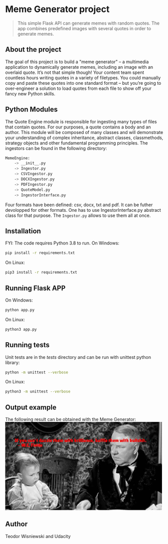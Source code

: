 # Meme Generator project
> This simple Flask API can generate memes with random quotes.
The app combines predefined images with several quotes in order to generate memes. 


## About the project

The goal of this project is to build a "meme generator" – a multimedia application to dynamically generate memes, including an image with an overlaid quote. It’s not that simple though! Your content team spent countless hours writing quotes in a variety of filetypes. You could manually copy and paste these quotes into one standard format – but you’re going to over-engineer a solution to load quotes from each file to show off your fancy new Python skills.

## Python Modules
The Quote Engine module is responsible for ingesting many types of files that contain quotes. 
For our purposes, a quote contains a body and an author. This module will be composed of many classes and will demonstrate your understanding of complex inheritance, abstract classes, classmethods, strategy objects and other fundamental programming principles.
The ingestors can be found in the following directory:
```sh
MemeEngine:
    -> __init__.py
    -> Ingestor.py
    -> CSVIngestor.py
    -> DOCXIngestor.py
    -> PDFIngestor.py
    -> QuoteModel.py
    -> IngestorInterface.py
```
Four formats have been defined: csv, docx, txt and pdf. It can be futher devolopped for other formats. One has to use
IngestorInterface.py abstract class for that purpose. The `Ingestor.py` allows to use them all at once.



## Installation
FYI: The code requires Python 3.8 to run.
On Windows:
```sh
pip install -r requirements.txt
```
On Linux:
```sh
pip3 install -r requirements.txt
```

## Running Flask APP
On Windows:
```sh
python app.py
```
On Linux:
```sh
python3 app.py
```

## Running tests
Unit tests are in the _tests_ directory and can be run with unittest python library:
```sh
python -m unittest --verbose
```
On Linux:
```sh
python3 -m unittest --verbose
```


## Output example

The following result can be obtained with the Meme Generator: <br>
![Meme Example](./static/example.jpg)


## Author
Teodor Wisniewski and Udacity

